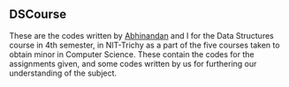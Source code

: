 ## DSCourse

These are the codes written by [Abhinandan](https://github.com/AbhiNabera) and I for the Data Structures course in 4th semester, in NIT-Trichy as a part of the five courses taken
to obtain minor in Computer Science.
These contain the codes for the assignments given, and some codes written by us for furthering our understanding of the subject.

